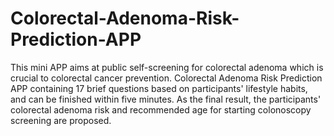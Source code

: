# Colorectal-Adenoma-Risk-Prediction-APP
This mini APP aims at public self-screening for colorectal adenoma which is crucial to colorectal cancer prevention.
Colorectal Adenoma Risk Prediction APP containing 17 brief questions based on participants' lifestyle habits, and can be finished within five minutes.
As the final result, the participants' colorectal adenoma risk and recommended age for starting colonoscopy screening are proposed. 
